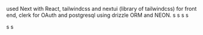 used Next with React, tailwindcss and nextui (library of tailwindcss) for front end, clerk for OAuth and postgresql using drizzle ORM and NEON.
s
s
s
s

s
s